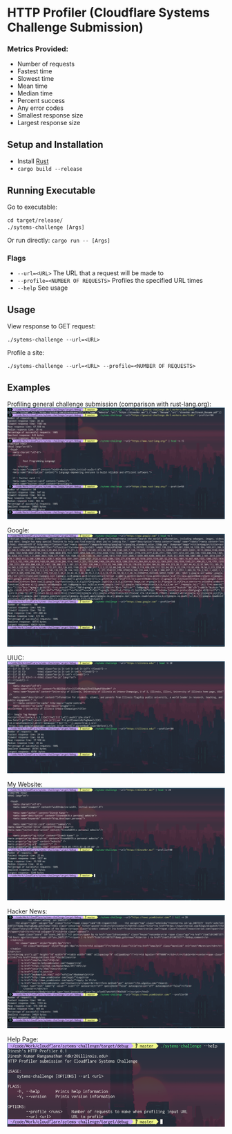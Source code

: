 # HTTP Profiler (Cloudflare Systems Challenge Submission)

### Metrics Provided:
* Number of requests
* Fastest time
* Slowest time
* Mean time 
* Median time
* Percent success
* Any error codes
* Smallest response size
* Largest response size

## Setup and Installation

* Install [Rust](https://www.rust-lang.org/tools/install)
* `cargo build --release`

## Running Executable

Go to executable:
```
cd target/release/
./sytems-challenge [Args]
```

Or run directly:
`cargo run -- [Args]`

### Flags
* `--url=<URL>` The URL that a request will be made to
* `--profile=<NUMBER OF REQUESTS>` Profiles the specified URL <NUMBER OF REQUESTS> times
* `--help` See usage

## Usage

View response to GET request:
```
./sytems-challenge --url=<URL>
```

Profile a site:
```
./sytems-challenge --url=<URL> --profile=<NUMBER OF REQUESTS>
```

## Examples

Profiling general challenge submission (comparison with rust-lang.org):
![Worker](examples/worker.png)

Google:
![Google](examples/google.png)

UIUC:
![UIUC](examples/uiuc.png)

My Website:
![Website](examples/my_website.png)

Hacker News:
![HN](examples/hn.png)

Help Page:
![Help](examples/help.png)
